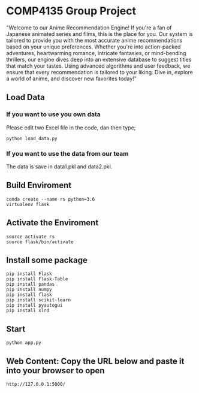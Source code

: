 # COMP4135 Group Project
"Welcome to our Anime Recommendation Engine! If you're a fan of Japanese animated series and films, this is the place for you. Our system is tailored to provide you with the most accurate anime recommendations based on your unique preferences. Whether you're into action-packed adventures, heartwarming romance, intricate fantasies, or mind-bending thrillers, our engine dives deep into an extensive database to suggest titles that match your tastes. Using advanced algorithms and user feedback, we ensure that every recommendation is tailored to your liking. Dive in, explore a world of anime, and discover new favorites today!"
## Load Data
### If you want to use you own data
Please edit two Excel file in the code, dan then type;
```
python load_data.py
```
### If you want to use the data from our team
The data is save in data1.pkl and data2.pkl.

## Build Enviroment
```
conda create --name rs python=3.6
virtualenv flask
```
## Activate the Enviroment
```
source activate rs
source flask/bin/activate
```
## Install some package
```
pip install Flask
pip install Flask-Table
pip install pandas
pip install numpy
pip install flask
pip install scikit-learn
pip install pyautogui
pip install xlrd
```

## Start
```
python app.py
```

## Web Content: Copy the URL below and paste it into your browser to open
```
http://127.0.0.1:5000/
```

